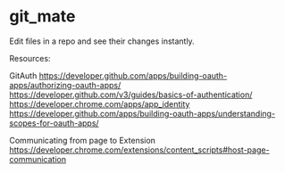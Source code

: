 # git_mate
Edit files in a repo and see their changes instantly.

Resources:

GitAuth
https://developer.github.com/apps/building-oauth-apps/authorizing-oauth-apps/
https://developer.github.com/v3/guides/basics-of-authentication/
https://developer.chrome.com/apps/app_identity
https://developer.github.com/apps/building-oauth-apps/understanding-scopes-for-oauth-apps/

Communicating from page to Extension
https://developer.chrome.com/extensions/content_scripts#host-page-communication
